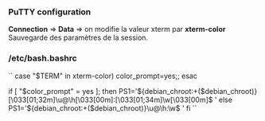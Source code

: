 ### PuTTY configuration

**Connection** => **Data** => on modifie la valeur xterm par **xterm-color**
Sauvegarde des paramètres de la session.

### /etc/bash.bashrc

``
case "$TERM" in
 xterm-color) color_prompt=yes;;
esac

if [ "$color_prompt" = yes ]; then
 PS1='${debian_chroot:+($debian_chroot)}\[\033[01;32m\]\u@\h\[\033[00m\]:\[\033[01;34m\]\w\[\033[00m\]\$ '
else
 PS1='${debian_chroot:+($debian_chroot)}\u@\h:\w\$ '
fi
``

